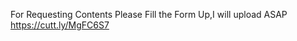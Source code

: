 For Requesting Contents Please Fill the Form Up,I will upload ASAP
                 https://cutt.ly/MgFC6S7
